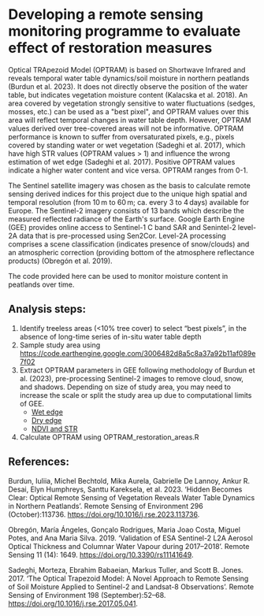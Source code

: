 # Developing a remote sensing monitoring programme to evaluate effect of restoration measures

Optical TRApezoid Model (OPTRAM) is based on Shortwave Infrared and reveals temporal water table dynamics/soil moisture in northern peatlands (Burdun et al. 2023). It does not directly observe the position of the water table, but indicates vegetation moisture content (Kalacska et al. 2018). An area covered by vegetation strongly sensitive to water fluctuations (sedges, mosses, etc.) can be used as a "best pixel", and OPTRAM values over this area will reflect temporal changes in water table depth. However, OPTRAM values derived over tree-covered areas will not be informative. OPTRAM performance is known to suffer from oversaturated pixels, e.g., pixels covered by standing water or wet vegetation (Sadeghi et al. 2017), which have high STR values (OPTRAM values > 1) and influence the wrong estimation of wet edge (Sadeghi et al. 2017). Positive OPTRAM values indicate a higher water content and vice versa. OPTRAM ranges from 0-1. 

The Sentinel satellite imagery was chosen as the basis to calculate remote sensing derived indices for this project due to the unique high spatial and temporal resolution (from 10 m to 60 m; ca. every 3 to 4 days) available for Europe. The Sentinel-2 imagery consists of 13 bands which describe the measured reflected radiance of the Earth's surface. Google Earth Engine (GEE) provides online access to Sentinel-1 C band SAR and Senintel-2 level-2A data that is pre-processed using Sen2Cor. Level-2A processing comprises a scene classification (indicates presence of snow/clouds) and an atmospheric correction (providing bottom of the atmosphere reflectance products) (Obregón et al. 2019). 

The code provided here can be used to monitor moisture content in peatlands over time. 

## Analysis steps: 

1. Identify treeless areas (<10% tree cover) to select “best pixels”, in the absence of  long-time series of in-situ water table depth
2. Sample study area using https://code.earthengine.google.com/3006482d8a5c8a37a92b11af089e7f02 
3. Extract OPTRAM parameters in GEE following methodology of Burdun et al. (2023), pre-processing Sentinel-2 images to remove cloud, snow, and shadows. Depending on size of study area, you may need to increase the scale or split the study area up due to computational limits of GEE.
    - [Wet edge](https://code.earthengine.google.com/9c582f663b60df45da2de9303fb1d97d) 
    - [Dry edge](https://code.earthengine.google.com/ff051e74c6ea4cba4681bf89e76ca082)
    - [NDVI and STR](https://code.earthengine.google.com/0f6f99fb6a857d36d675bbe19cd3ae08)  
4. Calculate OPTRAM using OPTRAM_restoration_areas.R

## References:

Burdun, Iuliia, Michel Bechtold, Mika Aurela, Gabrielle De Lannoy, Ankur R. Desai, Elyn Humphreys, Santtu Kareksela, et al. 2023. ‘Hidden Becomes Clear: Optical Remote Sensing of Vegetation Reveals Water Table Dynamics in Northern Peatlands’. Remote Sensing of Environment 296 (October):113736. https://doi.org/10.1016/j.rse.2023.113736.

Obregón, María Ángeles, Gonçalo Rodrigues, Maria Joao Costa, Miguel Potes, and Ana Maria Silva. 2019. ‘Validation of ESA Sentinel-2 L2A Aerosol Optical Thickness and Columnar Water Vapour during 2017–2018’. Remote Sensing 11 (14): 1649. https://doi.org/10.3390/rs11141649.

Sadeghi, Morteza, Ebrahim Babaeian, Markus Tuller, and Scott B. Jones. 2017. ‘The Optical Trapezoid Model: A Novel Approach to Remote Sensing of Soil Moisture Applied to Sentinel-2 and Landsat-8 Observations’. Remote Sensing of Environment 198 (September):52–68.          https://doi.org/10.1016/j.rse.2017.05.041.
